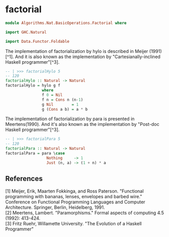 # factorial

```hs
module Algorithms.Nat.BasicOperations.Factorial where

import GHC.Natural

import Data.Functor.Foldable
```

The implementation of factorialization by hylo is described in Meijer (1991)[^1]. And it is also known as the implementation by "Cartesianally-inclined Haskell programmer"[^3].

```hs
-- | >>> factorialHylo 5
-- 120
factorialHylo :: Natural -> Natural
factorialHylo = hylo g f
                where
                f 0 = Nil
                f n = Cons n (n-1)
                g Nil        = 1
                g (Cons a b) = a * b
```

The implementation of factorialization by para is presented in Meertens(1990). And it's also known as the implementation by "Post-doc Haskell programmer"[^3].

```hs
-- | >>> factorialPara 5
-- 120
factorialPara :: Natural -> Natural
factorialPara = para \case
                  Nothing     -> 1
                  Just (n, a) -> (1 + n) * a
```

## References
[1] Meijer, Erik, Maarten Fokkinga, and Ross Paterson. "Functional programming with bananas, lenses, envelopes and barbed wire." Conference on Functional Programming Languages and Computer Architecture. Springer, Berlin, Heidelberg, 1991.  
[2] Meertens, Lambert. "Paramorphisms." Formal aspects of computing 4.5 (1992): 413-424.  
[3] Fritz Ruehr, Willamette University. "The Evolution of a Haskell Programmer"
